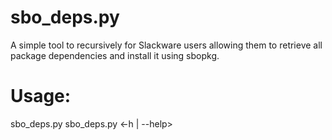 # sbo_deps.py
A simple tool to recursively for Slackware users allowing them to retrieve all package dependencies and install it using sbopkg.

# Usage:
  sbo_deps.py <package name> 
  sbo_deps.py <-h | --help>
  
